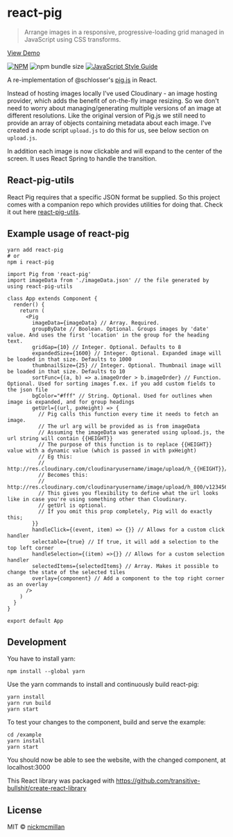 # react-pig

> Arrange images in a responsive, progressive-loading grid managed in JavaScript using CSS transforms.

[View Demo](https://pigreact.netlify.com/)

[![NPM](https://img.shields.io/npm/v/react-pig.svg?style=flat-square)](https://www.npmjs.com/package/react-pig)
![npm bundle size](https://img.shields.io/bundlephobia/min/react-pig.svg?style=flat-square)
[![JavaScript Style Guide](https://img.shields.io/badge/code_style-standard-brightgreen.svg?style=flat-square)](https://standardjs.com)

A re-implementation of @schlosser's [pig.js](https://github.com/schlosser/pig.js/) in React.

Instead of hosting images locally I've used Cloudinary - an image hosting provider, which adds the benefit of on-the-fly image resizing. So we don't need to worry about managing/generating multiple versions of an image at different resolutions. Like the original version of Pig.js we still need to provide an array of objects containing metadata about each image. I've created a node script `upload.js` to do this for us, see below section on `upload.js`.

In addition each image is now clickable and will expand to the center of the screen. It uses React Spring to handle the transition.

## React-pig-utils
React Pig requires that a specific JSON format be supplied. So this project comes with a companion repo which provides utilities for doing that. Check it out here [react-pig-utils](https://github.com/nickmcmillan/react-pig-utils).


## Example usage of react-pig

```
yarn add react-pig
# or
npm i react-pig
```

```
import Pig from 'react-pig'
import imageData from './imageData.json' // the file generated by using react-pig-utils

class App extends Component {
  render() {
    return (
      <Pig
        imageData={imageData} // Array. Required.
        groupByDate // Boolean. Optional. Groups images by 'date' value. And uses the first 'location' in the group for the heading text.
        gridGap={10} // Integer. Optional. Defaults to 8
        expandedSize={1600} // Integer. Optional. Expanded image will be loaded in that size. Defaults to 1000
        thumbnailSize={25} // Integer. Optional. Thumbnail image will be loaded in that size. Defaults to 10
        sortFunc={(a, b) => a.imageOrder > b.imageOrder} // Function. Optional. Used for sorting images f.ex. if you add custom fields to the json file
        bgColor="#fff" // String. Optional. Used for outlines when image is expanded, and for group headings
        getUrl={(url, pxHeight) => {
          // Pig calls this function every time it needs to fetch an image.
          // The url arg will be provided as is from imageData
          // Assuming the imageData was generated using upload.js, the url string will contain {{HEIGHT}}
          // The purpose of this function is to replace {{HEIGHT}} value with a dynamic value (which is passed in with pxHeight)
          // Eg this:
          // http://res.cloudinary.com/cloudinaryusername/image/upload/h_{{HEIGHT}}/v12345678/cloudinaryfolder/image.jpg
          // Becomes this:
          // http://res.cloudinary.com/cloudinaryusername/image/upload/h_800/v12345678/cloudinaryfolder/image.jpg
          // This gives you flexibility to define what the url looks like in case you're using something other than Cloudinary.
          // getUrl is optional.
          // If you omit this prop completely, Pig will do exactly this;
        }}
        handleClick={(event, item) => {}} // Allows for a custom click handler
        selectable={true} // If true, it will add a selection to the top left corner
        handleSelection={(item) =>{}} // Allows for a custom selection handler
        selectedItems={selectedItems} // Array. Makes it possible to change the state of the selected tiles
        overlay={component} // Add a component to the top right corner as an overlay
      />
    )
  }
}

export default App
```
## Development

You have to install yarn:
```
npm install --global yarn
```
Use the yarn commands to install and continuously build react-pig:
```
yarn install
yarn run build
yarn start
```
To test your changes to the component, build and serve the example:
```
cd /example
yarn install
yarn start
```
You should now be able to see the website, with the changed component, at localhost:3000

This React library was packaged with https://github.com/transitive-bullshit/create-react-library


## License

MIT © [nickmcmillan](https://github.com/nickmcmillan)
